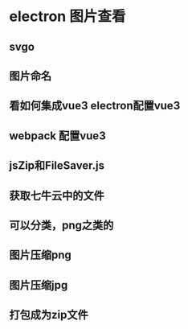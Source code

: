 
# electron 图片查看

## svgo
## 图片命名

## 看如何集成vue3 electron配置vue3

## webpack 配置vue3

## jsZip和FileSaver.js

## 获取七牛云中的文件

## 可以分类，png之类的

## 图片压缩png

## 图片压缩jpg

## 打包成为zip文件

